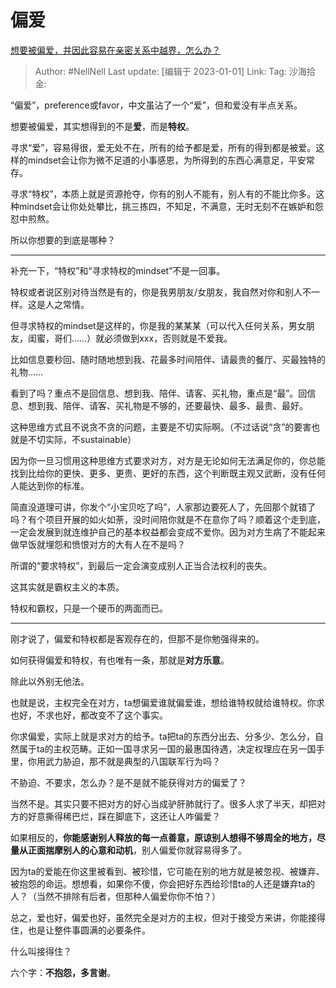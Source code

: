 # 偏爱

[想要被偏爱，并因此容易在亲密关系中越界，怎么办？](https://www.zhihu.com/question/575664396/answer/2822408352)

> Author: #NellNell
> Last update: [编辑于 2023-01-01]
> Link:
> Tag:
> 沙海拾金:

“偏爱”，preference或favor，中文虽沾了一个“爱”，但和爱没有半点关系。

想要被偏爱，其实想得到的不是**爱**，而是**特权**。

寻求“爱”，容易得很，爱无处不在，所有的给予都是爱，所有的得到都是被爱。这样的mindset会让你为微不足道的小事感恩，为所得到的东西心满意足，平安常存。

寻求“特权”，本质上就是资源抢夺，你有的别人不能有，别人有的不能比你多。这种mindset会让你处处攀比，挑三拣四，不知足，不满意，无时无刻不在嫉妒和怨怼中煎熬。

所以你想要的到底是哪种？

---

补充一下，“特权”和“寻求特权的mindset”不是一回事。

特权或者说区别对待当然是有的，你是我男朋友/女朋友，我自然对你和别人不一样。这是人之常情。

但寻求特权的mindset是这样的，你是我的某某某（可以代入任何关系，男女朋友，闺蜜，哥们……）就必须做到xxx，否则就是不爱我。

比如信息要秒回、随时随地想到我、花最多时间陪伴、请最贵的餐厅、买最独特的礼物……

看到了吗？重点不是回信息、想到我、陪伴、请客、买礼物，重点是“最”。回信息、想到我、陪伴、请客、买礼物是不够的，还要最快、最多、最贵、最好。

这种思维方式且不说贪不贪的问题，主要是不切实际啊。（不过话说“贪”的要害也就是不切实际，不sustainable）

因为你一旦习惯用这种思维方式要求对方，对方是无论如何无法满足你的，你总能找到比给你的更快、更多、更贵、更好的东西，这个判断既主观又武断，没有任何人能达到你的标准。

简直没道理可讲，你发个“小宝贝吃了吗”，人家那边要死人了，先回那个就错了吗？有个项目开展的如火如荼，没时间陪你就是不在意你了吗？顺着这个走到底，一定会发展到就连维护自己的基本权益都会变成不爱你。因为对方生病了不能起来做早饭就埋怨和愤恨对方的大有人在不是吗？

所谓的“要求特权”，到最后一定会演变成别人正当合法权利的丧失。

这其实就是霸权主义的本质。

特权和霸权，只是一个硬币的两面而已。

---

刚才说了，偏爱和特权都是客观存在的，但那不是你勉强得来的。

如何获得偏爱和特权，有也唯有一条，那就是**对方乐意**。

除此以外别无他法。

也就是说，主权完全在对方，ta想偏爱谁就偏爱谁，想给谁特权就给谁特权。你求也好，不求也好，都改变不了这个事实。

你求偏爱，实际上就是求对方的给予。ta把ta的东西分出去、分多少、怎么分，自然属于ta的主权范畴。正如一国寻求另一国的最惠国待遇，决定权理应在另一国手里，你用武力胁迫，那不就是典型的八国联军行为吗？

不胁迫、不要求，怎么办？是不是就不能获得对方的偏爱了？

当然不是。其实只要不把对方的好心当成驴肝肺就行了。很多人求了半天，却把对方的好意撕得稀巴烂，踩在脚底下，这还让人咋偏爱？

如果相反的，**你能感谢别人释放的每一点善意，原谅别人想得不够周全的地方，尽量从正面揣摩别人的心意和动机**，别人偏爱你就容易得多了。

因为ta的爱能在你这里被看到、被珍惜，它可能在别的地方就是被忽视、被嫌弃、被抱怨的命运。想想看，如果你不傻，你会把好东西给珍惜ta的人还是嫌弃ta的人？（当然不排除有后者，但那种人偏爱你你不怕？）

总之，爱也好，偏爱也好，虽然完全是对方的主权，但对于接受方来讲，你能接得住，也是让整件事圆满的必要条件。

什么叫接得住？

六个字：**不抱怨，多言谢**。
